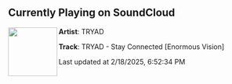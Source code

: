 ## Currently Playing on SoundCloud

[<img align="left" width="100" src="https://i1.sndcdn.com/artworks-XRxE03DOpdsEE3bi-83qSdg-t500x500.jpg">](https://soundcloud.com/onlybangs/tryad-stay-connected-enormous-vision)

**Artist**: TRYAD 

**Track**: TRYAD - Stay Connected [Enormous Vision]

Last updated at 2/18/2025, 6:52:34 PM

